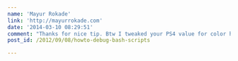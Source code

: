 ```yaml
---
name: 'Mayur Rokade'
link: 'http://mayurrokade.com'
date: '2014-03-10 08:29:51'
comment: "Thanks for nice tip. Btw I tweaked your PS4 value for color high lighting of green colored line numbers. Here is the PS4 I used. \n\n\n\n{% highlight bash %}\nexport 'PS4=\\[\\e[1;32m\\]\\][Line: ${LINENO}]\\[\\e[0m\\]\\] :${FUNCNAME[0]}: '\n{% endhighlight %}\n\n\n\nFor more terminal color info check: https://wiki.archlinux.org/index.php/Color_Bash_Prompt"
post_id: /2012/09/08/howto-debug-bash-scripts

---
```




